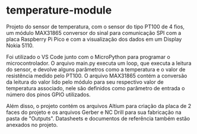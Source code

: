 # temperature-module

Projeto do sensor de temperatura, com o sensor do tipo PT100 de 4 fios, um módulo MAX31865 conversor do sinal para comunicação SPI com a placa Raspberry Pi Pico e com a visualização dos dados em um Display Nokia 5110. 

Foi utilizado o VS Code junto com o MicroPython para programar o microcontrolador. O arquivo main.py executa um loop, que executa a leitura do sensor, e devolve alguns parâmetros como a temperatura e o valor de resistência medido pelo PT100. O arquivo MAX31865 contém a conversão da leitura do valor lido pelo módulo para seu respectivo valor de temperatura associado, nele são definidos como parâmetro de entrada o número dos pinos GPIO utilizados.

Além disso, o projeto contém os arquivos Altium para criação da placa de 2 faces do projeto e os arquivos Gerber e NC Drill para sua fabricação na pasta de "Outputs". Datasheets e documentos de referência também estão anexados no projeto.
